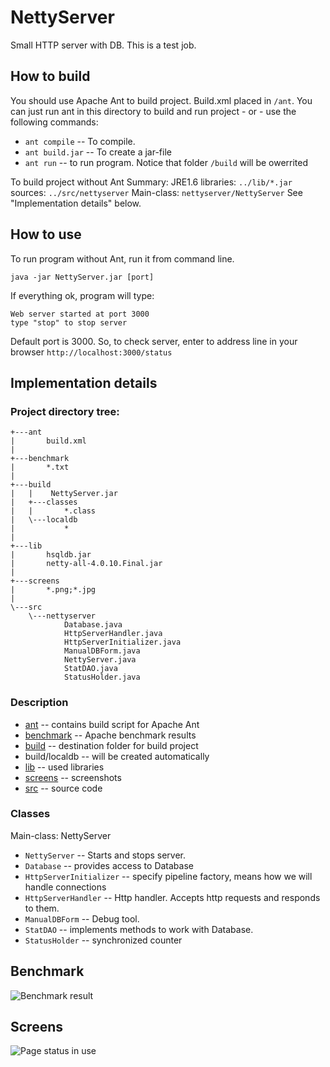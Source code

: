 NettyServer
===========

Small HTTP server with DB. This is a test job.

How to build
------------

You should use Apache Ant to build project. Build.xml placed in `/ant`. 
You can just run ant in this directory to build and run project  - or - use the following commands:

* `ant compile` -- To compile.
* `ant build.jar` -- To create a jar-file
* `ant run` -- to run program. Notice that folder `/build` will be owerrited 

To build project without Ant
Summary:
JRE1.6
libraries: `../lib/*.jar`
sources: `../src/nettyserver`
Main-class: `nettyserver/NettyServer`
See "Implementation details" below.

How to use
----------

To run program without Ant, run it from command line.

    java -jar NettyServer.jar [port]

If everything ok, program will type:

    Web server started at port 3000
    type "stop" to stop server

Default port is 3000. So, to check server, enter to address line in your browser `http://localhost:3000/status`

Implementation details
----------------------

### Project directory tree:

    +---ant       
    |       build.xml
    |
    +---benchmark
    |       *.txt
    |
    +---build
    |   |    NettyServer.jar
    |   +---classes
    |   |       *.class    
    |   \---localdb
    |           *
    |
    +---lib
    |       hsqldb.jar
    |       netty-all-4.0.10.Final.jar
    |
    +---screens
    |       *.png;*.jpg
    |
    \---src
        \---nettyserver
                Database.java
                HttpServerHandler.java
                HttpServerInitializer.java
                ManualDBForm.java
                NettyServer.java
                StatDAO.java
                StatusHolder.java

### Description

* [ant](https://github.com/bushed/NettyServer/blob/master/ant/) -- contains build script for Apache Ant
* [benchmark](https://github.com/bushed/NettyServer/blob/master/benchmark/) -- Apache benchmark results
* [build](https://github.com/bushed/NettyServer/blob/master/build/) -- destination folder for build project
* build/localdb -- will be created automatically
* [lib](https://github.com/bushed/NettyServer/blob/master/lib/) -- used libraries
* [screens](https://github.com/bushed/NettyServer/blob/master/screens/) -- screenshots 
* [src](https://github.com/bushed/NettyServer/blob/master/src/) -- source code

### Classes

Main-class: NettyServer
* `NettyServer` -- Starts and stops server.
* `Database` -- provides access to Database
* `HttpServerInitializer` -- specify pipeline factory, means how we will handle connections
* `HttpServerHandler` -- Http handler. Accepts http requests and responds to them.
* `ManualDBForm` -- Debug tool.
* `StatDAO` -- implements methods to work with Database.
* `StatusHolder` -- synchronized counter

Benchmark
---------

![Benchmark result](https://raw.github.com/bushed/NettyServer/master/Screens/benchmark.png "Benchmark")
    
Screens
-------

![Page status in use](https://raw.github.com/bushed/NettyServer/master/Screens/Screen_in_use.png "Status")
